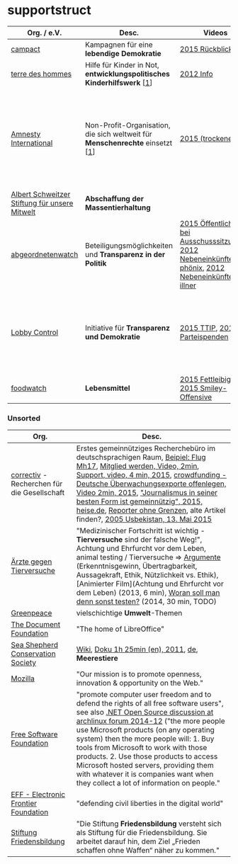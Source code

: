 supportstruct
=============

| Org. / e.V. | Desc. | Videos | More |
| ----------- | ----- | ------ | ---- |
| [campact](https://www.campact.de/) | Kampagnen für eine **lebendige Demokratie** | [2015 Rückblick](https://www.youtube.com/watch?v=v72aRzryfe8) | Petitionsplattform [weact](https://weact.campact.de/) |
| [terre des hommes](http://www.tdh.de) | Hilfe für Kinder in Not, **entwicklungspolitisches Kinderhilfswerk** [[1](https://de.wikipedia.org/wiki/Terre_des_hommes)] | [2012 Info](https://www.youtube.com/watch?v=YNf9vPVH7QU) | [wir über uns](http://www.tdh.de/wir-ueber-uns.html), [was wir tun](http://www.tdh.de/was-wir-tun.html) |
| [Amnesty International](https://www.amnesty.de/) |  Non-Profit-Organisation, die sich weltweit für **Menschenrechte** einsetzt [[1](https://de.wikipedia.org/wiki/Amnesty_International)] | [2015 (trockene) Info](https://www.youtube.com/user/AmnestyDeutschland) | [Journal](https://www.amnesty.de/journal), [Urgent Actions](http://www.amnesty.de/urgent-actions-0), [Folter](https://www.stopfolter.de/), [Privatsphäre](http://action.amnesty.de/l/ger/p/dia/action3/common/public/?action_KEY=9945), Flüchtlinge über das Mittelmeer, [Buch über das illegale Geschäft der Immigration](http://www.kunstmann.de/titel-0-0/bekenntnisse_eines_menschenhaendlers-1105/), Neues Anti-NGO-Gesetz in R. vom Mai 2015 |
| [Albert Schweitzer Stiftung für unsere Mitwelt](https://albert-schweitzer-stiftung.de/) | **Abschaffung der Massentierhaltung** |  | [Jahresrückblicke](http://albert-schweitzer-stiftung.de/kampagnen/erfolge) |
| [abgeordnetenwatch](http://www.abgeordnetenwatch.de/) | Beteiligungsmöglichkeiten und **Transparenz in der Politik** | [2015 Öffentlichkeit bei Ausschusssitzungen](https://www.youtube.com/watch?v=YT3-SHvufXs), [2012 Nebeneinkünfte, phönix](https://www.youtube.com/watch?v=iEfWWy0VG3I), [2012 Nebeneinkünfte, illner](https://www.youtube.com/watch?v=RJiF50CywQ8) |  |
| [Lobby Control](https://www.lobbycontrol.de) | Initiative für **Transparenz und Demokratie** | [2015 TTIP](https://www.youtube.com/watch?v=iM-HqL4oSVc), [2013 Parteispenden](https://www.youtube.com/watch?v=IuHDoOTAAxQ) | [über uns](https://www.lobbycontrol.de/initiative/), Reiseführer [LobbyPlanet Berlin](https://www.lobbycontrol.de/lobbyplanet-berlin-reisefuhrer-durch-den-lobbydschungel/), [Lobbypedia](https://lobbypedia.de), [gegen Meinungsmache in Schulen](http://www.verbraucherbildung.de/verbraucherwissen/politik-muss-endlich-werbung-und-meinungsmache-schulen-angehen) (2015) |
| [foodwatch](https://www.foodwatch.org) | **Lebensmittel** | [2015 Fettleibigkeit](https://www.youtube.com/watch?v=m5voj9u8LII), [2015 Smiley-Offensive](https://www.youtube.com/watch?v=MjiwBBDn258)


### Unsorted

| Org. | Desc. |
| ---- | ----- |
| [correctiv](https://correctiv.org/) - Recherchen für die Gesellschaft | Erstes gemeinnütziges Recherchebüro im deutschsprachigen Raum, [Beipiel: Flug Mh17](https://mh17.correctiv.org/), [Mitglied werden, Video, 2min](https://correctiv.org/mitglied-werden/), [Support, video, 4 min, 2015](https://vimeo.com/130321131), [crowdfunding - Deutsche Überwachungsexporte offenlegen, Video 2min, 2015](https://crowdfunding.correctiv.org/deutscheueberwachungsexporte), ["Journalismus in seiner besten Form ist gemeinnützig", 2015, heise.de](http://www.heise.de/newsticker/meldung/Media-Bias-Guter-Journalismus-ist-gemeinnuetzig-2718412.html), [Reporter ohne Grenzen](https://www.reporter-ohne-grenzen.de/), alte Artikel finden?, [2005 Usbekistan, 13. Mai 2015](https://correctiv.org/recherchen/stories/2015/05/13/10-jahre-massaker-von-andischan/) |
| [Ärzte gegen Tierversuche](http://aerzte-gegen-tierversuche.de/de) | "Medizinischer Fortschritt ist wichtig - **Tierversuche** sind der falsche Weg!", Achtung und Ehrfurcht vor dem Leben, animal testing / Tierversuche => [Argumente](https://de.wikipedia.org/wiki/Tierversuch#Argumente_gegen_Tierversuche) (Erkenntnisgewinn, Übertragbarkeit, Aussagekraft, Ethik, Nützlichkeit vs. Ethik), [Animierter Film](Achtung und Ehrfurcht vor dem Leben) (2013, 6 min), [Woran soll man denn sonst testen?](https://www.youtube.com/watch?v=m_a92xvL5is) (2014, 30 min, TODO) |
| [Greenpeace](http://www.greenpeace.de/) | vielschichtige **Umwelt**-Themen |
| [The Document Foundation](https://www.documentfoundation.org/) | "The home of LibreOffice" |
| [Sea Shepherd Conservation Society](http://www.seashepherd.org/) | [Wiki](https://de.wikipedia.org/wiki/Sea_Shepherd_Conservation_Society), [Doku 1h 25min (en), 2011](https://www.youtube.com/watch?v=KOSo_LHZeTw), [de](https://www.youtube.com/watch?v=Sh7ZtggGQeM), **Meerestiere** |
| [Mozilla](https://www.mozilla.org/) | "Our mission is to promote openness, innovation & opportunity on the Web." |
| [Free Software Foundation](https://www.fsf.org/) | "promote computer user freedom and to defend the rights of all free software users", see also [.NET Open Source discussion at archlinux forum 2014-12](https://bbs.archlinux.org/viewtopic.php?id=189811) ("the more people use Microsoft products (on any operating system) then the more people will: 1. Buy tools from Microsoft to work with those products. 2. Use those products to access Microsoft hosted servers, providing them with whatever it is companies want when they collect a lot of information on people." |
| [EFF - Electronic Frontier Foundation](https://www.eff.org/) | "defending civil liberties in the digital world" |
| [Stiftung Friedensbildung](http://www.friedensbildung.org/stiftungszweck/) | "Die Stiftung **Friedensbildung** versteht sich als Stiftung für die Friedensbildung. Sie arbeitet darauf hin, dem Ziel „Frieden schaffen ohne Waffen“ näher zu kommen." |
